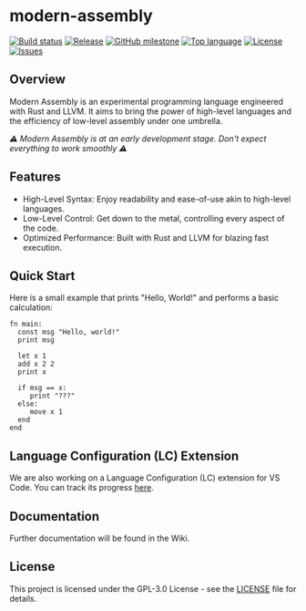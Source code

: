 # modern-assembly
[![Build status](https://github.com/BoettcherDasOriginal/modern-assembly/workflows/rust-build/badge.svg)](#)
[![Release](https://img.shields.io/github/v/release/BoettcherDasOriginal/modern-assembly)](https://github.com/BoettcherDasOriginal/modern-assembly/releases/latest)
[![GitHub milestone](https://img.shields.io/github/milestones/progress-percent/BoettcherDasOriginal/modern-assembly/1)](https://github.com/BoettcherDasOriginal/modern-assembly/milestone/1)
[![Top language](https://img.shields.io/github/languages/top/BoettcherDasOriginal/modern-assembly)](https://github.com/BoettcherDasOriginal/modern-assembly/search?l=C%23)
[![License](https://img.shields.io/github/license/BoettcherDasOriginal/modern-assembly)](https://github.com/BoettcherDasOriginal/modern-assembly/blob/main/LICENSE)
[![Issues](https://img.shields.io/github/issues/BoettcherDasOriginal/modern-assembly)](https://github.com/BoettcherDasOriginal/modern-assembly/issues)

## Overview

Modern Assembly is an experimental programming language engineered with Rust and LLVM. It aims to bring the power of high-level languages and the efficiency of low-level assembly under one umbrella.

<em>⚠ Modern Assembly is at an early development stage. Don't expect everything to work smoothly ⚠</em>

## Features

- High-Level Syntax: Enjoy readability and ease-of-use akin to high-level languages.
- Low-Level Control: Get down to the metal, controlling every aspect of the code.
- Optimized Performance: Built with Rust and LLVM for blazing fast execution.

## Quick Start

Here is a small example that prints "Hello, World!" and performs a basic calculation:

```
fn main:
  const msg "Hello, world!"
  print msg
            
  let x 1
  add x 2 2
  print x

  if msg == x:
     print "???"
  else:
     move x 1
  end
end
```

## Language Configuration (LC) Extension

We are also working on a Language Configuration (LC) extension for VS Code. You can track its progress [here](https://github.com/nwrenger/modern-assembly-analyzer).

## Documentation

Further documentation will be found in the Wiki.

## License

This project is licensed under the GPL-3.0 License - see the [LICENSE](https://github.com/BoettcherDasOriginal/modern-assembly/blob/main/LICENSE) file for details.
